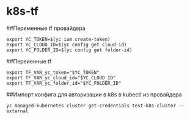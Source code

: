 # k8s-tf

##Переменные tf провайдера
```
export YC_TOKEN=$(yc iam create-token)
export YC_CLOUD_ID=$(yc config get cloud-id)
export YC_FOLDER_ID=$(yc config get folder-id)
```
##Переиенные tf
```
export TF_VAR_yc_token="$YC_TOKEN"
export TF_VAR_yc_cloud_id="$YC_CLOUD_ID"
export TF_VAR_yc_folder_id="$YC_FOLDER_ID"
```
##Импорт конфига для авторизации в k8s в kubectl из провайдера
```
yc managed-kubernetes cluster get-credentials test-k8s-cluster --external
```
